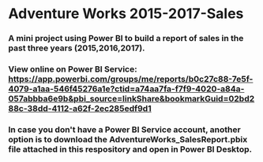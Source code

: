 # Adventure Works 2015-2017-Sales
### A mini project using Power BI to build a report of sales in the past three years (2015,2016,2017).
### View online on Power BI Service: https://app.powerbi.com/groups/me/reports/b0c27c88-7e5f-4079-a1aa-546f45276a1e?ctid=a74aa7fa-f7f9-4020-a84a-057abbba6e9b&pbi_source=linkShare&bookmarkGuid=02bd288c-38dd-4112-a62f-2ec285edf9d1
### In case you don't have a Power BI Service account, another option is to download the AdventureWorks_SalesReport.pbix file attached in this respository and open in Power BI Desktop.
